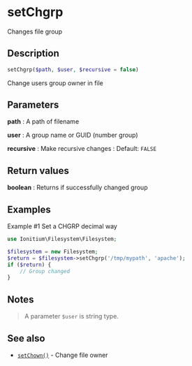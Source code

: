 # setChgrp

Changes file group

## Description

```php
setChgrp($path, $user, $recursive = false)
```

Change users group owner in file

## Parameters

__path__
: A path of filename

__user__
: A group name or GUID (number group)

__recursive__
: Make recursive changes
: Default: `FALSE`

## Return values

__boolean__
: Returns if successfully changed group

## Examples

Example #1 Set a CHGRP decimal way
```php
use Ionitium\Filesystem\Filesystem;

$filesystem = new Filesystem;
$return = $filesystem->setChgrp('/tmp/mypath', 'apache');
if ($return) {
    // Group changed
}
```

## Notes

> A parameter `$user` is string type.

## See also

* [`setChown()`](setchown.md) - Change file owner